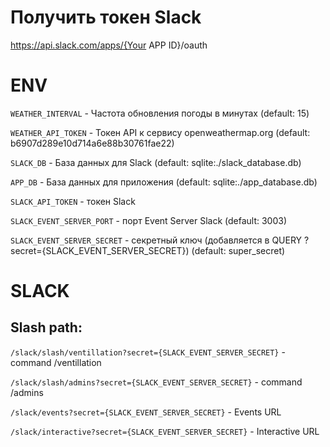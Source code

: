 # Получить токен Slack

https://api.slack.com/apps/{Your APP ID}/oauth

# ENV

`WEATHER_INTERVAL` - Частота обновления погоды в минутах (default: 15)

`WEATHER_API_TOKEN` - Токен API к сервису openweathermap.org (default: b6907d289e10d714a6e88b30761fae22)

`SLACK_DB` - База данных для Slack (default: sqlite:./slack_database.db)

`APP_DB` - База данных для приложения (default: sqlite:./app_database.db)

`SLACK_API_TOKEN` - токен Slack

`SLACK_EVENT_SERVER_PORT` - порт Event Server Slack (default: 3003)

`SLACK_EVENT_SERVER_SECRET` - cекретный ключ (добавляется в QUERY ?secret={SLACK_EVENT_SERVER_SECRET}) (default: super_secret)

# SLACK

## Slash path:

`/slack/slash/ventillation?secret={SLACK_EVENT_SERVER_SECRET}` - command /ventillation

`/slack/slash/admins?secret={SLACK_EVENT_SERVER_SECRET}` - command /admins

`/slack/events?secret={SLACK_EVENT_SERVER_SECRET}` - Events URL

`/slack/interactive?secret={SLACK_EVENT_SERVER_SECRET}` - Interactive URL

